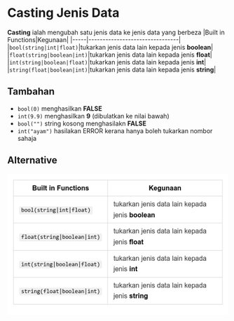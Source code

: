 # Casting Jenis Data

**Casting** ialah mengubah satu jenis data ke jenis data yang berbeza
|Built in Functions|Kegunaan|
|-----|--------------------------------|
|`bool(string|int|float)`|tukarkan jenis data lain kepada jenis **boolean**|
|`float(string|boolean|int)`|tukarkan jenis data lain kepada jenis **float**|
|`int(string|boolean|float)`|tukarkan jenis data lain kepada jenis **int**|
|`string(float|boolean|int)`|tukarkan jenis data lain kepada jenis **string**|

## Tambahan

+ `bool(0)` menghasilkan **FALSE**
+ `int(9.9)` menghasilkan **9** (dibulatkan ke nilai bawah)
+ `bool("")` string kosong menghasilakn **FALSE**
+ `int("ayam")` hasilakan ERROR kerana hanya boleh tukarkan nombor sahaja

## Alternative

<img src="table%20casting.png">
